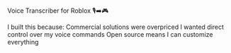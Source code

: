 Voice Transcriber for Roblox 🎙️➡️🎮

I built this because:
Commercial solutions were overpriced
I wanted direct control over my voice commands
Open source means I can customize everything